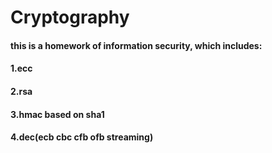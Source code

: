 # Cryptography
#### this is a homework of information security, which includes:
#### 1.ecc
#### 2.rsa
#### 3.hmac based on sha1
#### 4.dec(ecb cbc cfb ofb streaming)
